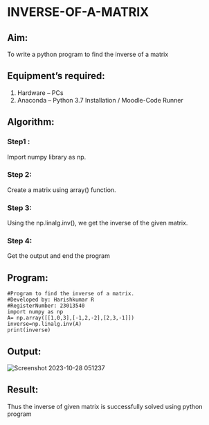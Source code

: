 # INVERSE-OF-A-MATRIX
## Aim:
To write a python program to find the inverse of a matrix
## Equipment’s required:
1. 	Hardware – PCs
2. 	Anaconda – Python 3.7 Installation / Moodle-Code Runner
## Algorithm:
### Step1 :
Import numpy library as np.

### Step 2:
Create a matrix using array() function.

### Step 3:
Using the np.linalg.inv(), we get the inverse of the given matrix.

### Step 4:
Get the output and end the program

## Program:
```
#Program to find the inverse of a matrix.
#Developed by: Harishkumar R
#RegisterNumber: 23013540
import numpy as np
A= np.array([[1,0,3],[-1,2,-2],[2,3,-1]])
inverse=np.linalg.inv(A)
print(inverse)
```
## Output:
![Screenshot 2023-10-28 051237](https://github.com/harissunique/INVERSE-OF-A-MATRIX/assets/147139338/68e59ae1-1397-452e-a020-c49235fa368d)

## Result:
Thus the inverse of given matrix is successfully solved using python program

